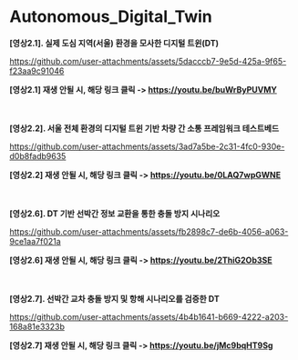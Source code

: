 # Autonomous_Digital_Twin

**[영상2.1]. 실제 도심 지역(서울) 환경을 모사한 디지털 트윈(DT)** 


https://github.com/user-attachments/assets/5dacccb7-9e5d-425a-9f65-f23aa9c91046

**[영상2.1] 재생 안될 시, 해당 링크 클릭 -> https://youtu.be/buWrByPUVMY**
<br>
<br>
<br>

**[영상2.2]. 서울 전체 환경의 디지털 트윈 기반 차량 간 소통 프레임워크 테스트베드**

https://github.com/user-attachments/assets/3ad7a5be-2c31-4fc0-930e-d0b8fadb9635


**[영상2.2] 재생 안될 시, 해당 링크 클릭 -> https://youtu.be/0LAQ7wpGWNE**
<br>
<br>
<br>

**[영상2.6]. DT 기반 선박간 정보 교환을 통한 충돌 방지 시나리오**


https://github.com/user-attachments/assets/fb2898c7-de6b-4056-a063-9ce1aa7f021a

**[영상2.6] 재생 안될 시, 해당 링크 클릭 -> https://youtu.be/2ThiG2Ob3SE**
<br>
<br>
<br>

**[영상2.7]. 선박간 교차 충돌 방지 및 항해 시나리오를 검증한 DT**


https://github.com/user-attachments/assets/4b4b1641-b669-4222-a203-168a81e3323b

**[영상2.7] 재생 안될 시, 해당 링크 클릭 -> https://youtu.be/jMc9bqHT9Sg**
